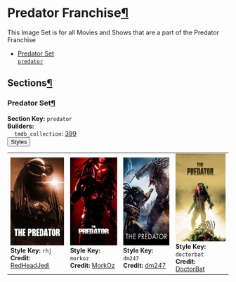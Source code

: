 <h1 id="predator-franchise">Predator Franchise<a class="headerlink" href="#predator-franchise" title="Permalink to this heading">¶</a></h1>
This Image Set is for all Movies and Shows that are a part of the Predator Franchise

<ul class="images-index-table">
  <li><a href="#predator-set"><div class="images-inline-link">Predator Set<br><code>predator</code></div></a></li>
</ul>

<h2 id="sections">Sections<a class="headerlink" href="#sections" title="Permalink to this heading">¶</a></h2>
<h3 id="predator-set">Predator Set<a class="headerlink" href="#predator-set" title="Permalink to this heading">¶</a></h3>
<strong>Section Key:</strong> <code>predator</code>
<br><strong>Builders:</strong>
<br>
&nbsp;&nbsp;&nbsp;&nbsp;<code>tmdb_collection</code>: <a href="https://www.themoviedb.org/collection/399" target="_blank" rel="noopener noreferrer">399</a><br>
</ul>
<button class="image-accordion">Styles</button>
<div class="image-panel">
  <table class="image-table">
    <tr>
      <td>
        <div>
          <a href="https://theposterdb.com/set/76" target="_blank" rel="noopener noreferrer"><img src="https://raw.githubusercontent.com/meisnate12/PMM-Image-Sets/master/predator/styles/predator/rhj.jpg" height="200"/></a><br>
          <strong>Style Key:</strong> <code>rhj</code><br>
          <strong>Credit:</strong> <a href="https://theposterdb.com/set/76" target="_blank" rel="noopener noreferrer">RedHeadJedi</a><br>
        </div>
      </td>
      <td>
        <div>
          <a href="https://theposterdb.com/set/90157" target="_blank" rel="noopener noreferrer"><img src="https://raw.githubusercontent.com/meisnate12/PMM-Image-Sets/master/predator/styles/predator/morkoz.jpg" height="200"/></a><br>
          <strong>Style Key:</strong> <code>morkoz</code><br>
          <strong>Credit:</strong> <a href="https://theposterdb.com/set/90157" target="_blank" rel="noopener noreferrer">MorkOz</a><br>
        </div>
      </td>
      <td>
        <div>
          <a href="https://theposterdb.com/set/26809" target="_blank" rel="noopener noreferrer"><img src="https://raw.githubusercontent.com/meisnate12/PMM-Image-Sets/master/predator/styles/predator/dm247.jpg" height="200"/></a><br>
          <strong>Style Key:</strong> <code>dm247</code><br>
          <strong>Credit:</strong> <a href="https://theposterdb.com/set/26809" target="_blank" rel="noopener noreferrer">dm247</a><br>
        </div>
      </td>
      <td>
        <div>
          <a href="https://theposterdb.com/set/153132" target="_blank" rel="noopener noreferrer"><img src="https://raw.githubusercontent.com/meisnate12/PMM-Image-Sets/master/predator/styles/predator/doctorbat.jpg" height="200"/></a><br>
          <strong>Style Key:</strong> <code>doctorbat</code><br>
          <strong>Credit:</strong> <a href="https://theposterdb.com/set/153132" target="_blank" rel="noopener noreferrer">DoctorBat</a><br>
        </div>
      </td>
    </tr>
  </table>
</div>

